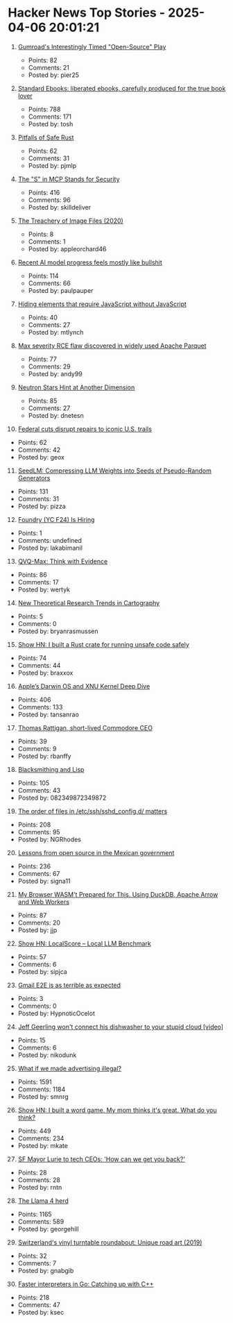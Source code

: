 # Hacker News Top Stories - 2025-04-06 20:01:21

1. [Gumroad's Interestingly Timed "Open-Source" Play](https://tedium.co/2025/04/06/gumroad-open-source-doge-drama/)
   - Points: 82
   - Comments: 21
   - Posted by: pier25

2. [Standard Ebooks: liberated ebooks, carefully produced for the true book lover](https://standardebooks.org)
   - Points: 788
   - Comments: 171
   - Posted by: tosh

3. [Pitfalls of Safe Rust](https://corrode.dev/blog/pitfalls-of-safe-rust/)
   - Points: 62
   - Comments: 31
   - Posted by: pjmlp

4. [The "S" in MCP Stands for Security](https://elenacross7.medium.com/%EF%B8%8F-the-s-in-mcp-stands-for-security-91407b33ed6b)
   - Points: 416
   - Comments: 96
   - Posted by: skilldeliver

5. [The Treachery of Image Files (2020)](http://beyondloom.com/blog/images.html)
   - Points: 8
   - Comments: 1
   - Posted by: appleorchard46

6. [Recent AI model progress feels mostly like bullshit](https://www.lesswrong.com/posts/4mvphwx5pdsZLMmpY/recent-ai-model-progress-feels-mostly-like-bullshit)
   - Points: 114
   - Comments: 66
   - Posted by: paulpauper

7. [Hiding elements that require JavaScript without JavaScript](https://0xda.de/blog/2025/04/hiding-elements-that-require-javascript-without-javascript/)
   - Points: 40
   - Comments: 27
   - Posted by: mtlynch

8. [Max severity RCE flaw discovered in widely used Apache Parquet](https://www.bleepingcomputer.com/news/security/max-severity-rce-flaw-discovered-in-widely-used-apache-parquet/)
   - Points: 77
   - Comments: 29
   - Posted by: andy99

9. [Neutron Stars Hint at Another Dimension](https://nautil.us/neutron-stars-hint-at-another-dimension-1202180/)
   - Points: 85
   - Comments: 27
   - Posted by: dnetesn

10. [Federal cuts disrupt repairs to iconic U.S. trails](https://apnews.com/article/pacific-crest-appalachian-trail-federal-layoffs-934a5526570569b625f5d854ec339a04)
   - Points: 62
   - Comments: 42
   - Posted by: geox

11. [SeedLM: Compressing LLM Weights into Seeds of Pseudo-Random Generators](https://machinelearning.apple.com/research/seedlm-compressing)
   - Points: 131
   - Comments: 31
   - Posted by: pizza

12. [Foundry (YC F24) Is Hiring](https://www.ycombinator.com/companies/foundry/jobs/WvDDlqc-founding-fullstack-engineer-building-the-future-of-browser-agents)
   - Points: 1
   - Comments: undefined
   - Posted by: lakabimanil

13. [QVQ-Max: Think with Evidence](https://qwenlm.github.io/blog/qvq-max-preview/)
   - Points: 86
   - Comments: 17
   - Posted by: wertyk

14. [New Theoretical Research Trends in Cartography](https://www.researchgate.net/publication/26467883_NEW_THEORETICAL_RESEARCH_TRENDS_IN_CARTOGRAPHY)
   - Points: 5
   - Comments: 0
   - Posted by: bryanrasmussen

15. [Show HN: I built a Rust crate for running unsafe code safely](https://github.com/brannondorsey/mem-isolate)
   - Points: 74
   - Comments: 44
   - Posted by: braxxox

16. [Apple’s Darwin OS and XNU Kernel Deep Dive](https://tansanrao.com/blog/2025/04/xnu-kernel-and-darwin-evolution-and-architecture/)
   - Points: 406
   - Comments: 133
   - Posted by: tansanrao

17. [Thomas Rattigan, short-lived Commodore CEO](https://dfarq.homeip.net/thomas-rattigan-short-lived-commodore-ceo/)
   - Points: 39
   - Comments: 9
   - Posted by: rbanffy

18. [Blacksmithing and Lisp](http://funcall.blogspot.com/2025/04/blacksmithing-and-lisp.html)
   - Points: 105
   - Comments: 43
   - Posted by: 082349872349872

19. [The order of files in /etc/ssh/sshd_config.d/ matters](https://utcc.utoronto.ca/~cks/space/blog/sysadmin/OpenSSHConfigOrderMatters)
   - Points: 208
   - Comments: 95
   - Posted by: NGRhodes

20. [Lessons from open source in the Mexican government](https://lwn.net/Articles/1013776/)
   - Points: 236
   - Comments: 67
   - Posted by: signa11

21. [My Browser WASM't Prepared for This. Using DuckDB, Apache Arrow and Web Workers](https://motifanalytics.medium.com/my-browser-wasmt-prepared-for-this-using-duckdb-apache-arrow-and-web-workers-in-real-life-e3dd4695623d)
   - Points: 87
   - Comments: 20
   - Posted by: jjp

22. [Show HN: LocalScore – Local LLM Benchmark](https://www.localscore.ai/download)
   - Points: 57
   - Comments: 6
   - Posted by: sipjca

23. [Gmail E2E is as terrible as expected](https://michal.sapka.pl/2025/gmail-e2e-is-as-terrible-as-expected/)
   - Points: 3
   - Comments: 0
   - Posted by: HypnoticOcelot

24. [Jeff Geerling won't connect his dishwasher to your stupid cloud [video]](https://www.youtube.com/watch?v=5M_hmwBBPnc)
   - Points: 15
   - Comments: 6
   - Posted by: nikodunk

25. [What if we made advertising illegal?](https://simone.org/advertising/)
   - Points: 1591
   - Comments: 1184
   - Posted by: smnrg

26. [Show HN: I built a word game. My mom thinks it's great. What do you think?](https://www.whatsit.today/)
   - Points: 449
   - Comments: 234
   - Posted by: mkate

27. [SF Mayor Lurie to tech CEOs: 'How can we get you back?'](https://techcrunch.com/2025/04/05/sf-mayor-lurie-to-tech-ceos-how-can-we-get-you-back/)
   - Points: 28
   - Comments: 28
   - Posted by: rntn

28. [The Llama 4 herd](https://ai.meta.com/blog/llama-4-multimodal-intelligence/)
   - Points: 1165
   - Comments: 589
   - Posted by: georgehill

29. [Switzerland's vinyl turntable roundabout: Unique road art (2019)](https://www.newlyswissed.com/turntable-roundabout-in-switzerland/)
   - Points: 32
   - Comments: 7
   - Posted by: gnabgib

30. [Faster interpreters in Go: Catching up with C++](https://planetscale.com/blog/faster-interpreters-in-go-catching-up-with-cpp)
   - Points: 218
   - Comments: 47
   - Posted by: ksec

